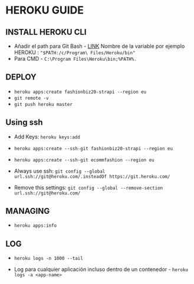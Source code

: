 # HEROKU GUIDE

## INSTALL HEROKU CLI

* Añadir el path para Git Bash - [LINK](https://stackoverflow.com/questions/33908177/installing-heroku-toolbelt-on-windows-10)
  Nombre de la variable por ejemplo HEROKU :
  `"$PATH:/c/Program\ Files/Heroku/bin"`
* Para CMD - `C:\Program Files\Heroku\bin;%PATH%.`

## DEPLOY

* `heroku apps:create fashionbiz20-strapi --region eu`
* `git remote -v`
* `git push heroku master`

## Using ssh

* Add Keys: `heroku keys:add`
* `heroku apps:create --ssh-git fashionbiz20-strapi --region eu`
* `heroku apps:create --ssh-git ecommfashion --region eu`

* Always use ssh: `git config --global url.ssh://git@heroku.com/.insteadOf https://git.heroku.com/`
* Remove this settings: `git config --global --remove-section url.ssh://git@heroku.com/`

## MANAGING

* `heroku apps:info`

## LOG

* `heroku logs -n 1000 --tail`

* Log para cualquier aplicación incluso dentro de un contenedor - `heroku logs -a <app-name>`
